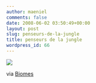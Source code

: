 ```yaml
---
author: maeniel
comments: false
date: 2008-06-02 03:50:49+00:00
layout: post
slug: penseurs-de-la-jungle
title: penseurs de la jungle
wordpress_id: 66
---
```


[![](http://maeniel.files.wordpress.com/2008/06/apems2604_800x575.jpg)](http://maeniel.files.wordpress.com/2008/06/apems2604_800x575.jpg)

via [Biomes](http://biomesblog.typepad.com/)
